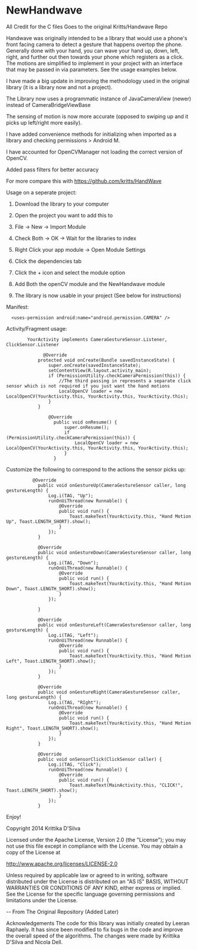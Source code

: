 # NewHandwave

All Credit for the C files Goes to the original Kritts/Handwave Repo

Handwave was originally intended to be a library that would use a phone's front facing camera to detect a gesture that happens overtop the phone. Generally done with your hand, you can wave your hand up, down, left, right, and further out then towards your phone which registers as a click. The motions are simplified to implement in your project with an interface that may be passed in via parameters. See the usage examples below.

I have made a big update in improving the methodology used in the original library (it is a library now and not a project).

The Library now uses a programmatic instance of JavaCameraView (newer) instead of CameraBridgeViewBase

The sensing of motion is now more accurate (opposed to swiping up and it picks up left/right more easily). 

I have added convenience methods for initializing when imported as a library and checking permissions > Android M. 

I have accounted for OpenCVManager not loading the correct version of OpenCV.

Added pass filters for better accuracy

For more compare this with https://github.com/kritts/HandWave



Usage on a seperate project:

1. Download the library to your computer

2. Open the project you want to add this to

3. File -> New -> Import Module

4. Check Both -> OK -> Wait for the libraries to index

5. Right Click your app module -> Open Module Settings

6. Click the dependencies tab 

7. Click the + icon and select the module option

8. Add Both the openCV module and the NewHandwave module

9. The library is now usable in your project (See below for instructions)



Manifest:

      <uses-permission android:name="android.permission.CAMERA" />


Activity/Fragment usage:

            YourActivity implements CameraGestureSensor.Listener, ClickSensor.Listener

                  @Override
                protected void onCreate(Bundle savedInstanceState) {
                    super.onCreate(savedInstanceState);
                    setContentView(R.layout.activity_main);
                    if (PermissionUtility.checkCameraPermission(this)) {
                        //The third passing in represents a separate click sensor which is not required if you just want the hand motions
                        LocalOpenCV loader = new LocalOpenCV(YourActivity.this, YourActivity.this, YourActivity.this);
                    }
                }

                    @Override
                      public void onResume() {
                          super.onResume();
                          if (PermissionUtility.checkCameraPermission(this)) {
                              LocalOpenCV loader = new LocalOpenCV(YourActivity.this, YourActivity.this, YourActivity.this);
                          }
                      }

Customize the following to correspond to the actions the sensor picks up:

              @Override
                public void onGestureUp(CameraGestureSensor caller, long gestureLength) {
                    Log.i(TAG, "Up");
                    runOnUiThread(new Runnable() {
                        @Override
                        public void run() {
                            Toast.makeText(YourActivity.this, "Hand Motion Up", Toast.LENGTH_SHORT).show();
                        }
                    });
                }

                @Override
                public void onGestureDown(CameraGestureSensor caller, long gestureLength) {
                    Log.i(TAG, "Down");
                    runOnUiThread(new Runnable() {
                        @Override
                        public void run() {
                            Toast.makeText(YourActivity.this, "Hand Motion Down", Toast.LENGTH_SHORT).show();
                        }
                    });

                }

                @Override
                public void onGestureLeft(CameraGestureSensor caller, long gestureLength) {
                    Log.i(TAG, "Left");
                    runOnUiThread(new Runnable() {
                        @Override
                        public void run() {
                            Toast.makeText(YourActivity.this, "Hand Motion Left", Toast.LENGTH_SHORT).show();
                        }
                    });
                }

                @Override
                public void onGestureRight(CameraGestureSensor caller, long gestureLength) {
                    Log.i(TAG, "RIght");
                    runOnUiThread(new Runnable() {
                        @Override
                        public void run() {
                            Toast.makeText(YourActivity.this, "Hand Motion Right", Toast.LENGTH_SHORT).show();
                        }
                    });
                }
                
                @Override
                public void onSensorClick(ClickSensor caller) {
                    Log.i(TAG, "Click");
                    runOnUiThread(new Runnable() {
                        @Override
                        public void run() {
                            Toast.makeText(MainActivity.this, "CLICK!", Toast.LENGTH_SHORT).show();
                        }
                    });
                }
                
 Enjoy!

Copyright 2014 Krittika D'Silva

Licensed under the Apache License, Version 2.0 (the "License");
you may not use this file except in compliance with the License.
You may obtain a copy of the License at

   http://www.apache.org/licenses/LICENSE-2.0

Unless required by applicable law or agreed to in writing, software
distributed under the License is distributed on an "AS IS" BASIS,
WITHOUT WARRANTIES OR CONDITIONS OF ANY KIND, either express or implied.
See the License for the specific language governing permissions and
limitations under the License.

-- From The Original Repository (Added Later)

Acknowledgements
The code for this library was initially created by Leeran Raphaely. It has since been modified to fix bugs in the code and improve the overall speed of the algorithms.
The changes were made by Krittika D'Silva and Nicola Dell.
